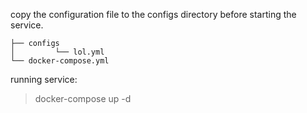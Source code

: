
copy the configuration file to the configs directory before starting the service.

```
├── configs
│         └── lol.yml
└── docker-compose.yml
```

running service:

> docker-compose up -d

